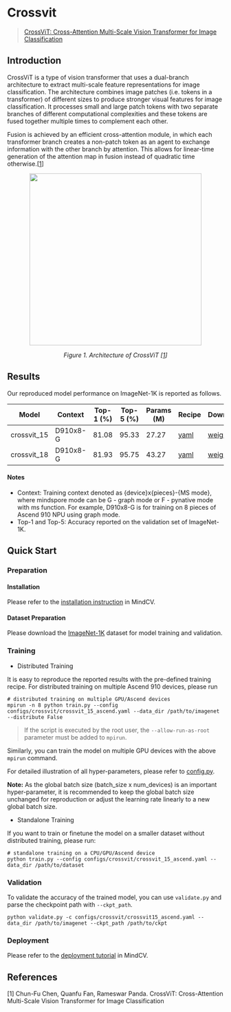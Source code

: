 # Crossvit
> [CrossViT: Cross-Attention Multi-Scale Vision Transformer for Image Classification](https://arxiv.org/abs/2103.14899)

## Introduction

CrossViT is a type of vision transformer that uses a dual-branch architecture to extract multi-scale feature representations for image classification. The architecture combines image patches (i.e. tokens in a transformer) of different sizes to produce stronger visual features for image classification. It processes small and large patch tokens with two separate branches of different computational complexities and these tokens are fused together multiple times to complement each other.

Fusion is achieved by an efficient cross-attention module, in which each transformer branch creates a non-patch token as an agent to exchange information with the other branch by attention. This allows for linear-time generation of the attention map in fusion instead of quadratic time otherwise.[[1](#references)]

<p align="center">
  <img src="https://user-images.githubusercontent.com/52945530/223635248-5871596d-43f2-44ee-b8be-1e7927ade243.jpg" width=400 />
</p>
<p align="center">
  <em>Figure 1. Architecture of CrossViT [<a href="#references">1</a>] </em>
</p>


## Results

Our reproduced model performance on ImageNet-1K is reported as follows.

<div align="center">

| Model       | Context  | Top-1 (%) | Top-5 (%) | Params (M) | Recipe                                                                                  | Download                                                                              |
|-------------|----------|-----------|-----------|------------|-----------------------------------------------------------------------------------------|---------------------------------------------------------------------------------------|
| crossvit_15 | D910x8-G | 81.08     | 95.33     | 27.27      | [yaml](https://github.com/xusheng365/mindcv/blob/main/configs/crossvit/crossvit15.yaml) | [weights](https://download.mindspore.cn/toolkits/mindcv/crossvit/crossvit_15-eaa43c02.ckpt)     |
| crossvit_18 | D910x8-G | 81.93     | 95.75     | 43.27      | [yaml](https://github.com/xusheng365/mindcv/blob/main/configs/crossvit/crossvit18.yaml) | [weights](https://download.mindspore.cn/toolkits/mindcv/crossvit/crossvit_18-ca0a2e43.ckpt) |


</div>

#### Notes

- Context: Training context denoted as {device}x{pieces}-{MS mode}, where mindspore mode can be G - graph mode or F - pynative mode with ms function. For example, D910x8-G is for training on 8 pieces of Ascend 910 NPU using graph mode.
- Top-1 and Top-5: Accuracy reported on the validation set of ImageNet-1K.

## Quick Start

### Preparation

#### Installation
Please refer to the [installation instruction](https://github.com/mindspore-ecosystem/mindcv#installation) in MindCV.

#### Dataset Preparation
Please download the [ImageNet-1K](https://www.image-net.org/challenges/LSVRC/2012/index.php) dataset for model training and validation.

### Training

* Distributed Training

It is easy to reproduce the reported results with the pre-defined training recipe. For distributed training on multiple Ascend 910 devices, please run

```shell
# distributed training on multiple GPU/Ascend devices
mpirun -n 8 python train.py --config configs/crossvit/crossvit_15_ascend.yaml --data_dir /path/to/imagenet  --distribute False
```
> If the script is executed by the root user, the `--allow-run-as-root` parameter must be added to `mpirun`.

Similarly, you can train the model on multiple GPU devices with the above `mpirun` command.

For detailed illustration of all hyper-parameters, please refer to [config.py](https://github.com/mindspore-lab/mindcv/blob/main/config.py).

**Note:**  As the global batch size  (batch_size x num_devices) is an important hyper-parameter, it is recommended to keep the global batch size unchanged for reproduction or adjust the learning rate linearly to a new global batch size.

* Standalone Training

If you want to train or finetune the model on a smaller dataset without distributed training, please run:

```shell
# standalone training on a CPU/GPU/Ascend device
python train.py --config configs/crossvit/crossvit_15_ascend.yaml --data_dir /path/to/dataset
```

### Validation

To validate the accuracy of the trained model, you can use `validate.py` and parse the checkpoint path with `--ckpt_path`.

```
python validate.py -c configs/crossvit/crossvit15_ascend.yaml --data_dir /path/to/imagenet --ckpt_path /path/to/ckpt
```

### Deployment

Please refer to the [deployment tutorial](https://github.com/mindspore-lab/mindcv/blob/main/tutorials/deployment.md) in MindCV.

## References

<!--- Guideline: Citation format should follow GB/T 7714. -->
[1] Chun-Fu Chen, Quanfu Fan, Rameswar Panda. CrossViT: Cross-Attention Multi-Scale Vision Transformer for Image Classification
